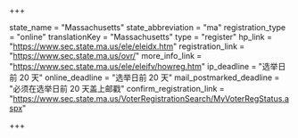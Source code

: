+++

state_name = "Massachusetts"
state_abbreviation = "ma"
registration_type = "online"
translationKey = "Massachusetts"
type = "register"
hp_link = "https://www.sec.state.ma.us/ele/eleidx.htm"
registration_link = "https://www.sec.state.ma.us/ovr/"
more_info_link = "https://www.sec.state.ma.us/ele/eleifv/howreg.htm"
ip_deadline = "选举日前 20 天"
online_deadline = "选举日前 20 天"
mail_postmarked_deadline = "必须在选举日前 20 天盖上邮戳"
confirm_registration_link = "https://www.sec.state.ma.us/VoterRegistrationSearch/MyVoterRegStatus.aspx"

+++
